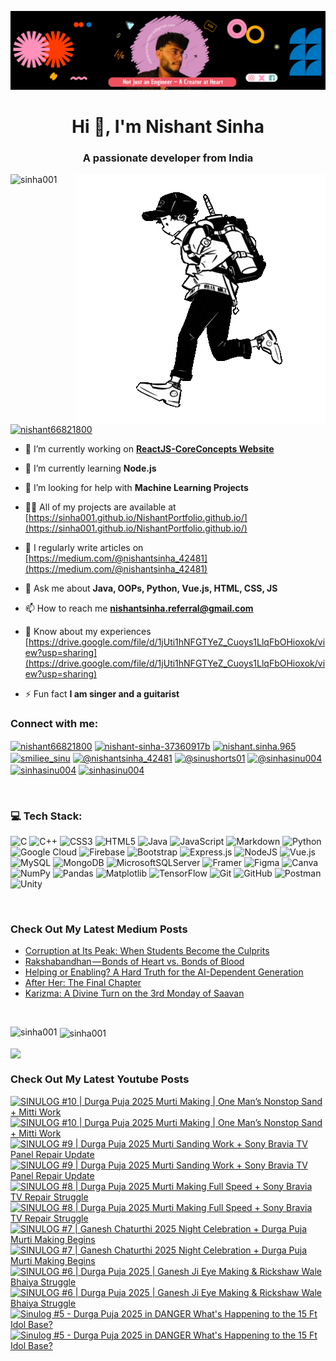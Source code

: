 [![MasterHead](head.png)](https://www.linkedin.com/in/nishant-sinha-37360917b/)


<h1 align="center">Hi 👋, I'm Nishant Sinha</h1>
<h3 align="center">A passionate developer from India</h3>

<img align="right" alt = "Coding" width = "400" src = "runner.gif">

<p align="left"> <img src="https://komarev.com/ghpvc/?username=sinha001&label=Profile%20views&color=0e75b6&style=flat" alt="sinha001" /> </p>


<p align="left"> <a href="https://twitter.com/nishant66821800" target="blank"><img src="https://img.shields.io/twitter/follow/nishant66821800?logo=twitter&style=for-the-badge" alt="nishant66821800" /></a> </p>

- 🔭 I’m currently working on **[ReactJS-CoreConcepts Website](https://github.com/sinha001/ReactJS-CoreConcepts)**

- 🌱 I’m currently learning **Node.js**

- 🤝 I’m looking for help with **Machine Learning Projects**

- 👨‍💻 All of my projects are available at [https://sinha001.github.io/NishantPortfolio.github.io/](https://sinha001.github.io/NishantPortfolio.github.io/)

- 📝 I regularly write articles on [https://medium.com/@nishantsinha_42481](https://medium.com/@nishantsinha_42481)

- 💬 Ask me about **Java, OOPs, Python, Vue.js, HTML, CSS, JS**

- 📫 How to reach me **nishantsinha.referral@gmail.com**

- 📄 Know about my experiences [https://drive.google.com/file/d/1jUti1hNFGTYeZ_Cuoys1LlqFbOHioxok/view?usp=sharing](https://drive.google.com/file/d/1jUti1hNFGTYeZ_Cuoys1LlqFbOHioxok/view?usp=sharing)

- ⚡ Fun fact **I am singer and a guitarist**



<h3 align="left">Connect with me:</h3>
<p align="left">
<a href="https://twitter.com/nishant66821800" target="blank"><img align="center" src="https://raw.githubusercontent.com/rahuldkjain/github-profile-readme-generator/master/src/images/icons/Social/twitter.svg" alt="nishant66821800" height="30" width="40" /></a>
<a href="https://linkedin.com/in/nishant-sinha-37360917b" target="blank"><img align="center" src="https://raw.githubusercontent.com/rahuldkjain/github-profile-readme-generator/master/src/images/icons/Social/linked-in-alt.svg" alt="nishant-sinha-37360917b" height="30" width="40" /></a>
<a href="https://fb.com/nishant.sinha.965" target="blank"><img align="center" src="https://raw.githubusercontent.com/rahuldkjain/github-profile-readme-generator/master/src/images/icons/Social/facebook.svg" alt="nishant.sinha.965" height="30" width="40" /></a>
<a href="https://instagram.com/smiliee_sinu" target="blank"><img align="center" src="https://raw.githubusercontent.com/rahuldkjain/github-profile-readme-generator/master/src/images/icons/Social/instagram.svg" alt="smiliee_sinu" height="30" width="40" /></a>
<a href="https://medium.com/@nishantsinha_42481" target="blank"><img align="center" src="https://raw.githubusercontent.com/rahuldkjain/github-profile-readme-generator/master/src/images/icons/Social/medium.svg" alt="@nishantsinha_42481" height="30" width="40" /></a>
<a href="https://www.youtube.com/@sinushorts01" target="blank"><img align="center" src="https://raw.githubusercontent.com/rahuldkjain/github-profile-readme-generator/master/src/images/icons/Social/youtube.svg" alt="@sinushorts01" height="30" width="40" /></a>
<a href="https://www.hackerrank.com/@sinhasinu004" target="blank"><img align="center" src="https://raw.githubusercontent.com/rahuldkjain/github-profile-readme-generator/master/src/images/icons/Social/hackerrank.svg" alt="@sinhasinu004" height="30" width="40" /></a>
<a href="https://www.leetcode.com/sinhasinu004" target="blank"><img align="center" src="https://raw.githubusercontent.com/rahuldkjain/github-profile-readme-generator/master/src/images/icons/Social/leet-code.svg" alt="sinhasinu004" height="30" width="40" /></a>
<a href="https://auth.geeksforgeeks.org/user/sinhasinu004" target="blank"><img align="center" src="https://raw.githubusercontent.com/rahuldkjain/github-profile-readme-generator/master/src/images/icons/Social/geeks-for-geeks.svg" alt="sinhasinu004" height="30" width="40" /></a>
</p>
<br/>

### 💻 Tech Stack:
![C](https://img.shields.io/badge/c-%2300599C.svg?style=for-the-badge&logo=c&logoColor=white) ![C++](https://img.shields.io/badge/c++-%2300599C.svg?style=for-the-badge&logo=c%2B%2B&logoColor=white) ![CSS3](https://img.shields.io/badge/css3-%231572B6.svg?style=for-the-badge&logo=css3&logoColor=white) ![HTML5](https://img.shields.io/badge/html5-%23E34F26.svg?style=for-the-badge&logo=html5&logoColor=white) ![Java](https://img.shields.io/badge/java-%23ED8B00.svg?style=for-the-badge&logo=openjdk&logoColor=white) ![JavaScript](https://img.shields.io/badge/javascript-%23323330.svg?style=for-the-badge&logo=javascript&logoColor=%23F7DF1E) ![Markdown](https://img.shields.io/badge/markdown-%23000000.svg?style=for-the-badge&logo=markdown&logoColor=white) ![Python](https://img.shields.io/badge/python-3670A0?style=for-the-badge&logo=python&logoColor=ffdd54) ![Google Cloud](https://img.shields.io/badge/GoogleCloud-%234285F4.svg?style=for-the-badge&logo=google-cloud&logoColor=white) ![Firebase](https://img.shields.io/badge/firebase-%23039BE5.svg?style=for-the-badge&logo=firebase) ![Bootstrap](https://img.shields.io/badge/bootstrap-%238511FA.svg?style=for-the-badge&logo=bootstrap&logoColor=white) ![Express.js](https://img.shields.io/badge/express.js-%23404d59.svg?style=for-the-badge&logo=express&logoColor=%2361DAFB) ![NodeJS](https://img.shields.io/badge/node.js-6DA55F?style=for-the-badge&logo=node.js&logoColor=white) ![Vue.js](https://img.shields.io/badge/vue.js-%2335495e.svg?style=for-the-badge&logo=vuedotjs&logoColor=%234FC08D) ![MySQL](https://img.shields.io/badge/mysql-4479A1.svg?style=for-the-badge&logo=mysql&logoColor=white) ![MongoDB](https://img.shields.io/badge/MongoDB-%234ea94b.svg?style=for-the-badge&logo=mongodb&logoColor=white) ![MicrosoftSQLServer](https://img.shields.io/badge/Microsoft%20SQL%20Server-CC2927?style=for-the-badge&logo=microsoft%20sql%20server&logoColor=white) ![Framer](https://img.shields.io/badge/Framer-black?style=for-the-badge&logo=framer&logoColor=blue) ![Figma](https://img.shields.io/badge/figma-%23F24E1E.svg?style=for-the-badge&logo=figma&logoColor=white) ![Canva](https://img.shields.io/badge/Canva-%2300C4CC.svg?style=for-the-badge&logo=Canva&logoColor=white) ![NumPy](https://img.shields.io/badge/numpy-%23013243.svg?style=for-the-badge&logo=numpy&logoColor=white) ![Pandas](https://img.shields.io/badge/pandas-%23150458.svg?style=for-the-badge&logo=pandas&logoColor=white) ![Matplotlib](https://img.shields.io/badge/Matplotlib-%23ffffff.svg?style=for-the-badge&logo=Matplotlib&logoColor=black) ![TensorFlow](https://img.shields.io/badge/TensorFlow-%23FF6F00.svg?style=for-the-badge&logo=TensorFlow&logoColor=white) ![Git](https://img.shields.io/badge/git-%23F05033.svg?style=for-the-badge&logo=git&logoColor=white) ![GitHub](https://img.shields.io/badge/github-%23121011.svg?style=for-the-badge&logo=github&logoColor=white) ![Postman](https://img.shields.io/badge/Postman-FF6C37?style=for-the-badge&logo=postman&logoColor=white) ![Unity](https://img.shields.io/badge/unity-%23000000.svg?style=for-the-badge&logo=unity&logoColor=white)

<br/>

### Check Out My Latest Medium Posts

<!-- BLOG-POST-LIST:START -->
- [Corruption at Its Peak: When Students Become the Culprits](https://medium.com/@nishantsinha_42481/corruption-at-its-peak-when-students-become-the-culprits-185e1fea5d64?source=rss-2def36d1d9b5------2)
- [Rakshabandhan — Bonds of Heart vs. Bonds of Blood](https://medium.com/@nishantsinha_42481/rakshabandhan-bonds-of-heart-vs-bonds-of-blood-99947585358e?source=rss-2def36d1d9b5------2)
- [Helping or Enabling? A Hard Truth for the AI-Dependent Generation](https://medium.com/@nishantsinha_42481/helping-or-enabling-a-hard-truth-for-the-ai-dependent-generation-8185ead2a966?source=rss-2def36d1d9b5------2)
- [After Her: The Final Chapter](https://medium.com/@nishantsinha_42481/after-her-the-final-chapter-2c8705a10f1a?source=rss-2def36d1d9b5------2)
- [Karizma: A Divine Turn on the 3rd Monday of Saavan](https://medium.com/@nishantsinha_42481/karizma-a-divine-turn-on-the-3rd-monday-of-saavan-11395cff7bae?source=rss-2def36d1d9b5------2)
<!-- BLOG-POST-LIST:END -->

<br/>

<p><img align="left" src="https://github-readme-stats.vercel.app/api/top-langs?username=sinha001&show_icons=true&theme=dark&locale=en&layout=compact" alt="sinha001" /></p>

<p>&nbsp;<img align="center" src="https://github-readme-stats.vercel.app/api?username=sinha001&show_icons=true&theme=dracula&locale=en" alt="sinha001" /></p>

<p><img align="center" src="https://github-readme-streak-stats.herokuapp.com/?user=sinha001&theme=dark&hide_border=false" /></p>

### Check Out My Latest Youtube Posts

<!-- BEGIN YOUTUBE-CARDS -->
[![SINULOG #10 | Durga Puja 2025 Murti Making | One Man’s Nonstop Sand + Mitti Work](https://ytcards.demolab.com/?id=NMhLadY-Hpk&title=SINULOG+%2310+%7C+Durga+Puja+2025+Murti+Making+%7C+One+Man%E2%80%99s+Nonstop+Sand+%2B+Mitti+Work&lang=en&timestamp=1756999805&background_color=%230d1117&title_color=%23ffffff&stats_color=%23dedede&max_title_lines=2&width=250&border_radius=5&duration=537 "SINULOG #10 | Durga Puja 2025 Murti Making | One Man’s Nonstop Sand + Mitti Work")](https://www.youtube.com/watch?v=NMhLadY-Hpk#gh-dark-mode-only)[![SINULOG #10 | Durga Puja 2025 Murti Making | One Man’s Nonstop Sand + Mitti Work](https://ytcards.demolab.com/?id=NMhLadY-Hpk&title=SINULOG+%2310+%7C+Durga+Puja+2025+Murti+Making+%7C+One+Man%E2%80%99s+Nonstop+Sand+%2B+Mitti+Work&lang=en&timestamp=1756999805&background_color=%23ffffff&title_color=%2324292f&stats_color=%2357606a&max_title_lines=2&width=250&border_radius=5&duration=537 "SINULOG #10 | Durga Puja 2025 Murti Making | One Man’s Nonstop Sand + Mitti Work")](https://www.youtube.com/watch?v=NMhLadY-Hpk#gh-light-mode-only)
[![SINULOG #9 | Durga Puja 2025 Murti Sanding Work + Sony Bravia TV Panel Repair Update](https://ytcards.demolab.com/?id=CnFDjNk0D8E&title=SINULOG+%239+%7C+Durga+Puja+2025+Murti+Sanding+Work+%2B+Sony+Bravia+TV+Panel+Repair+Update&lang=en&timestamp=1756924206&background_color=%230d1117&title_color=%23ffffff&stats_color=%23dedede&max_title_lines=2&width=250&border_radius=5&duration=410 "SINULOG #9 | Durga Puja 2025 Murti Sanding Work + Sony Bravia TV Panel Repair Update")](https://www.youtube.com/watch?v=CnFDjNk0D8E#gh-dark-mode-only)[![SINULOG #9 | Durga Puja 2025 Murti Sanding Work + Sony Bravia TV Panel Repair Update](https://ytcards.demolab.com/?id=CnFDjNk0D8E&title=SINULOG+%239+%7C+Durga+Puja+2025+Murti+Sanding+Work+%2B+Sony+Bravia+TV+Panel+Repair+Update&lang=en&timestamp=1756924206&background_color=%23ffffff&title_color=%2324292f&stats_color=%2357606a&max_title_lines=2&width=250&border_radius=5&duration=410 "SINULOG #9 | Durga Puja 2025 Murti Sanding Work + Sony Bravia TV Panel Repair Update")](https://www.youtube.com/watch?v=CnFDjNk0D8E#gh-light-mode-only)
[![SINULOG #8 | Durga Puja 2025 Murti Making Full Speed + Sony Bravia TV Repair Struggle](https://ytcards.demolab.com/?id=-Vzi_bUJiMU&title=SINULOG+%238+%7C+Durga+Puja+2025+Murti+Making+Full+Speed+%2B+Sony+Bravia+TV+Repair+Struggle&lang=en&timestamp=1756837806&background_color=%230d1117&title_color=%23ffffff&stats_color=%23dedede&max_title_lines=2&width=250&border_radius=5&duration=383 "SINULOG #8 | Durga Puja 2025 Murti Making Full Speed + Sony Bravia TV Repair Struggle")](https://www.youtube.com/watch?v=-Vzi_bUJiMU#gh-dark-mode-only)[![SINULOG #8 | Durga Puja 2025 Murti Making Full Speed + Sony Bravia TV Repair Struggle](https://ytcards.demolab.com/?id=-Vzi_bUJiMU&title=SINULOG+%238+%7C+Durga+Puja+2025+Murti+Making+Full+Speed+%2B+Sony+Bravia+TV+Repair+Struggle&lang=en&timestamp=1756837806&background_color=%23ffffff&title_color=%2324292f&stats_color=%2357606a&max_title_lines=2&width=250&border_radius=5&duration=383 "SINULOG #8 | Durga Puja 2025 Murti Making Full Speed + Sony Bravia TV Repair Struggle")](https://www.youtube.com/watch?v=-Vzi_bUJiMU#gh-light-mode-only)
[![SINULOG #7 | Ganesh Chaturthi 2025 Night Celebration + Durga Puja Murti Making Begins](https://ytcards.demolab.com/?id=3myOFyXI7CI&title=SINULOG+%237+%7C+Ganesh+Chaturthi+2025+Night+Celebration+%2B+Durga+Puja+Murti+Making+Begins&lang=en&timestamp=1756751406&background_color=%230d1117&title_color=%23ffffff&stats_color=%23dedede&max_title_lines=2&width=250&border_radius=5&duration=373 "SINULOG #7 | Ganesh Chaturthi 2025 Night Celebration + Durga Puja Murti Making Begins")](https://www.youtube.com/watch?v=3myOFyXI7CI#gh-dark-mode-only)[![SINULOG #7 | Ganesh Chaturthi 2025 Night Celebration + Durga Puja Murti Making Begins](https://ytcards.demolab.com/?id=3myOFyXI7CI&title=SINULOG+%237+%7C+Ganesh+Chaturthi+2025+Night+Celebration+%2B+Durga+Puja+Murti+Making+Begins&lang=en&timestamp=1756751406&background_color=%23ffffff&title_color=%2324292f&stats_color=%2357606a&max_title_lines=2&width=250&border_radius=5&duration=373 "SINULOG #7 | Ganesh Chaturthi 2025 Night Celebration + Durga Puja Murti Making Begins")](https://www.youtube.com/watch?v=3myOFyXI7CI#gh-light-mode-only)
[![SINULOG #6 | Durga Puja 2025 | Ganesh Ji Eye Making & Rickshaw Wale Bhaiya Struggle](https://ytcards.demolab.com/?id=7SMSHrJLBqk&title=SINULOG+%236+%7C+Durga+Puja+2025+%7C+Ganesh+Ji+Eye+Making+%26+Rickshaw+Wale+Bhaiya+Struggle&lang=en&timestamp=1756578606&background_color=%230d1117&title_color=%23ffffff&stats_color=%23dedede&max_title_lines=2&width=250&border_radius=5&duration=523 "SINULOG #6 | Durga Puja 2025 | Ganesh Ji Eye Making & Rickshaw Wale Bhaiya Struggle")](https://www.youtube.com/watch?v=7SMSHrJLBqk#gh-dark-mode-only)[![SINULOG #6 | Durga Puja 2025 | Ganesh Ji Eye Making & Rickshaw Wale Bhaiya Struggle](https://ytcards.demolab.com/?id=7SMSHrJLBqk&title=SINULOG+%236+%7C+Durga+Puja+2025+%7C+Ganesh+Ji+Eye+Making+%26+Rickshaw+Wale+Bhaiya+Struggle&lang=en&timestamp=1756578606&background_color=%23ffffff&title_color=%2324292f&stats_color=%2357606a&max_title_lines=2&width=250&border_radius=5&duration=523 "SINULOG #6 | Durga Puja 2025 | Ganesh Ji Eye Making & Rickshaw Wale Bhaiya Struggle")](https://www.youtube.com/watch?v=7SMSHrJLBqk#gh-light-mode-only)
[![Sinulog #5 - Durga Puja 2025 in DANGER What's Happening to the 15 Ft Idol Base?](https://ytcards.demolab.com/?id=qBZnVEYSE3w&title=Sinulog+%235+-+Durga+Puja+2025+in+DANGER+What%27s+Happening+to+the+15+Ft+Idol+Base%3F&lang=en&timestamp=1756539006&background_color=%230d1117&title_color=%23ffffff&stats_color=%23dedede&max_title_lines=2&width=250&border_radius=5&duration=464 "Sinulog #5 - Durga Puja 2025 in DANGER What's Happening to the 15 Ft Idol Base?")](https://www.youtube.com/watch?v=qBZnVEYSE3w#gh-dark-mode-only)[![Sinulog #5 - Durga Puja 2025 in DANGER What's Happening to the 15 Ft Idol Base?](https://ytcards.demolab.com/?id=qBZnVEYSE3w&title=Sinulog+%235+-+Durga+Puja+2025+in+DANGER+What%27s+Happening+to+the+15+Ft+Idol+Base%3F&lang=en&timestamp=1756539006&background_color=%23ffffff&title_color=%2324292f&stats_color=%2357606a&max_title_lines=2&width=250&border_radius=5&duration=464 "Sinulog #5 - Durga Puja 2025 in DANGER What's Happening to the 15 Ft Idol Base?")](https://www.youtube.com/watch?v=qBZnVEYSE3w#gh-light-mode-only)
<!-- END YOUTUBE-CARDS -->
